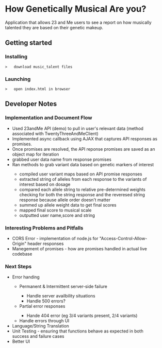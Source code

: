 <h1>How Genetically Musical Are you?</h1>
<p>Application that allows 23 and Me users to see a report on how musically talented they are based on their genetic makeup.</p>

## Getting started
### Installing
```
>   download music_talent files

```
### Launching
```
>   open index.html in browser
```
<h2>Developer Notes</h2>

<h3>Implementation and Document Flow</h3>

<ul>
  <li> Used 23andMe API (demo) to pull in user's relevant data (method associated with TwentyThreeAndMeClient)</li>
  <li> Implemented async callback using AJAX that captures API responses as promises.</li>
  <li> Once promises are resolved, the API reponse promises are saved as an object map for iteration</li>
  <li> grabbed user data name from response promises</li>
  <li> Ran methods to grab variant data based on genetic markers of interest </li>
    <ul>
        <li> compiled user variant maps based on API promise responses</li>
        <li> extracted string of alleles from each response to the variants of interest based on dosage</li>
        <li> compared each allele string to relative pre-determined weights checking for both the string response and the reveresed string response because allele order doesn't matter</li>
        <li> summed up allele weight data to get final scores</li>
        <li> mapped final score to musical scale</li>
        <li> outputted user name,score and string</li>
    </ul>
</ul>

<h3>Interesting Problems and Pitfalls</h3>

<ul>
  <li> CORS Error - implementation of node.js for "Access-Control-Allow-Origin" header responses</li>
  <li> Manegement of promises - how are promises handled in actual live codebase</li>
</ul>

<h3>Next Steps</h3>

<ul>
    <li> Error handing</li>
        <ul>
            <li> Permanent & Intermittent server-side failure </li>
                <ul>
                    <li> Handle server availbility situations </li>
                    <li> Handle 500 errors?</li>
                </ul>
            <li> Partial error responses </li>
                <ul>
                    <li> Hande 404 error (eg 3/4 variants present, 2/4 variants)</li>
                </ul>
            <li> Handle errors through UI </li>
        </ul>
    <li> Language/String Translation </li>
    <li> Unit Testing - ensuring that functions behave as expected in both success and failure cases</li>
    <li> Better UI </li>
</ul>